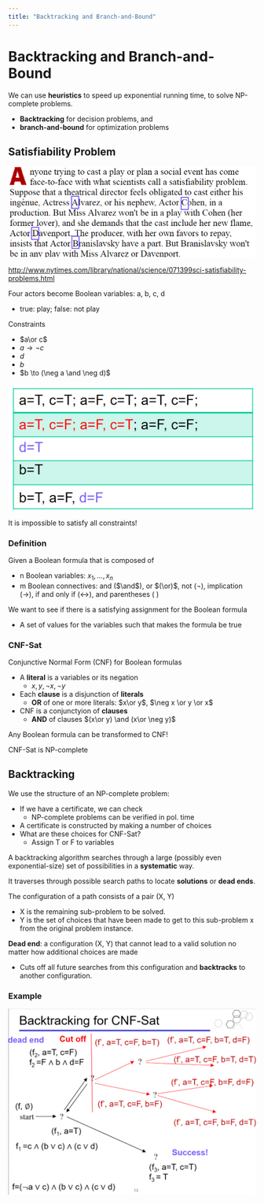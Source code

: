 ```yaml
---
title: "Backtracking and Branch-and-Bound"
---
```


# Backtracking and Branch-and-Bound

We can use **heuristics** to speed up exponential running time, to solve NP-complete problems.

* **Backtracking** for decision problems, and
* **branch-and-bound** for optimization problems



## Satisfiability Problem

![image-20200316203539960](images/12-backtracking/image-20200316203539960.png)

http://www.nytimes.com/library/national/science/071399sci-satisfiability-problems.html



Four actors become Boolean variables: a, b, c, d

* true: play; false: not play

Constraints

* $a\or c$
* $a \to \neg c$
* $d$
* $b$
* $b \to (\neg a \and \neg d)$

![image-20200316203901878](images/12-backtracking/image-20200316203901878.png)

It is impossible to satisfy all constraints!

### Definition

Given a Boolean formula that is composed of

* n Boolean variables: $x_1, \dots, x_n$
* m Boolean connectives: and ($\and$), or $(\or)$, not $(\neg)$, implication $(\to)$, if and only if $(\leftrightarrow)$, and parentheses ( )

We want to see if there is a satisfying assignment for the Boolean formula

* A set of values for the variables such that makes the formula be true



### CNF-Sat

Conjunctive Normal Form (CNF) for Boolean formulas

* A **literal** is a variables or its negation
    * $x, y,\neg x, \neg y$
* Each **clause** is a disjunction of **literals**
    * **OR** of one or more literals: $x\or y$, $\neg x \or y \or x$
* CNF is a conjunctyion of **clauses**
    * **AND** of clauses $(x\or y) \and (x\or \neg y)$



Any Boolean formula can be transformed to CNF!

CNF-Sat is NP-complete



## Backtracking

We use the structure of an NP-complete problem:

* If we have a certificate, we can check
    * NP-complete problems can be verified in pol. time
* A certificate is constructed by making a number of choices
* What are these choices for CNF-Sat?
    * Assign T or F to variables



A backtracking algorithm searches through a large (possibly even exponential-size) set of possibilities in a **systematic** way.

It traverses through possible search paths to locate **solutions** or **dead ends**.

The configuration of a path consists of a pair (X, Y)

* X is the remaining sub-problem to be solved. 
* Y is the set of choices that have been made to get to this sub-problem x from the original problem instance.

**Dead end**: a configuration (X, Y) that cannot lead to a valid solution no matter how additional choices are made

* Cuts off all future searches from this configuration and **backtracks** to another configuration. 



### Example

![image-20200316205252375](images/12-backtracking/image-20200316205252375.png)

